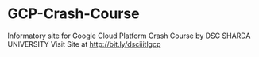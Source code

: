 # GCP-Crash-Course
Informatory site for Google Cloud Platform Crash Course by DSC SHARDA UNIVERSITY
Visit Site at http://bit.ly/dsciiitlgcp
